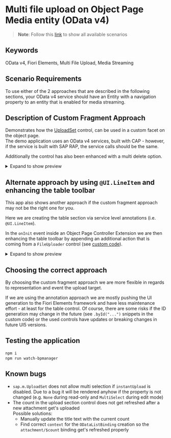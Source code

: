 # Multi file upload on Object Page Media entity (OData v4)

> **Note**: Follow this [link](https://github.com/stockbal/fiori-samples/tree/main) to show all available scenarios

## Keywords

OData v4, Fiori Elements, Multi File Upload, Media Streaming

## Scenario Requirements

To use either of the 2 approaches that are described in the following sections, your OData v4 service should have an Entity with a navigation property to an entity that is enabled for media streaming.

## Description of Custom Fragment Approach

Demonstrates how the [UploadSet](https://ui5.sap.com/#/api/sap.m.upload.UploadSet) control, can be used in a custom facet on the object page.  
The demo application uses an OData v4 services, built with CAP - however, if the service is built with SAP RAP, the service calls should be the same.

Additionally the control has also been enhanced with a multi delete option.

<details>
<summary>Expand to show preview</summary>

### Preview of Custom Fragment

![Custom Fragment Preview](docs/images/app_preview.gif)

</details>

## Alternate approach by using `@UI.LineItem` and enhancing the table toolbar

This app also shows another approach if the custom fragment approach may not be the right one for you. 

Here we are creating the table section via service level annotations (i.e. `@UI.LineItem`).

In the `onInit` event inside an Object Page Controller Extension we are then enhancing the table toolbar by appending an additional action that is coming from a `FileUploader` control (see [custom code](./app/bpmanager/webapp/ext/util/UploadHelper.ts)).

<details>
<summary>Expand to show preview</summary>

### Preview of Annotation Table

![Table Annotation + Toolbar Enhancement](docs/images/fe_table_preview.gif)

</details>

## Choosing the correct approach

By choosing the custom fragment approach we are more flexible in regards to representation and event the upload target.

If we are using the annotation approach we are mostly pushing the UI generation to the Fiori Elements framework and have less maintenance effort  - at least for the table control. Of course, there are some risks if the ID generation may change in the future (see `.byId("...")` snippets in the custom code) or the used controls have updates or breaking changes in future UI5 versions.

## Testing the application

```shell
npm i
npm run watch-bpmanager
```

## Known bugs

- `sap.m.UploadSet` does not allow multi selection if `instantUpload` is disabled. Due to a bug it will be rendered anyhow if the property is not changed (e.g. `None` during read-only and `MultiSelect` during edit mode)
- The count in the upload section control does not get refreshed after a new attachment get's uploaded  
  Possible solutions:
  - Manually update the title text with the current count
  - Find correct `context` for the `ODataListBinding` creation so the `attachment/$count` binding get's refreshed properly
